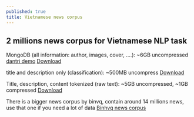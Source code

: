 ```yaml
---
published: true
title: Vietnamese news corpus
---
```

## 2 millions news corpus for Vietnamese NLP task

MongoDB (all information: author, images, cover, ....): ~6GB uncompressed
[dantri demo](https://github.com/Avi197/Avi197.github.io/blob/master/news%20corpus%20demo/mongodb%20news%20corpus%20demo%20dantri)
[Download](https://drive.google.com/file/d/1gTFdON-3DFL1HJ-01VXfmmPUzmdNPLzX/view?usp=sharing)


title and description only (classification): ~500MB uncompress
[Download](https://drive.google.com/file/d/1tavVhYYqMwdbH3fnqNcNCXUMO0IJO2-1/view?usp=sharing)


Title, description, content tokenized (raw text): ~5GB uncompressed, ~1GB compressed
[Download](https://drive.google.com/file/d/1pXeX8YFOE1BRpKusAYFdBmjO6X9IH-g2/view?usp=sharing)


There is a bigger news corpus by binvq, contain around 14 millions news, use that one if you need a lot of data
[Binhvq news corpus](https://github.com/binhvq/news-corpus)
